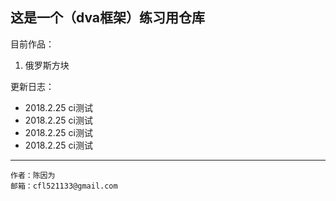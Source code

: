 
## 这是一个（dva框架）练习用仓库
目前作品：
1. 俄罗斯方块

更新日志：
* 2018.2.25 ci测试
* 2018.2.25 ci测试
* 2018.2.25 ci测试
* 2018.2.25 ci测试

----
```
作者：陈因为
邮箱：cfl521133@gmail.com
```
